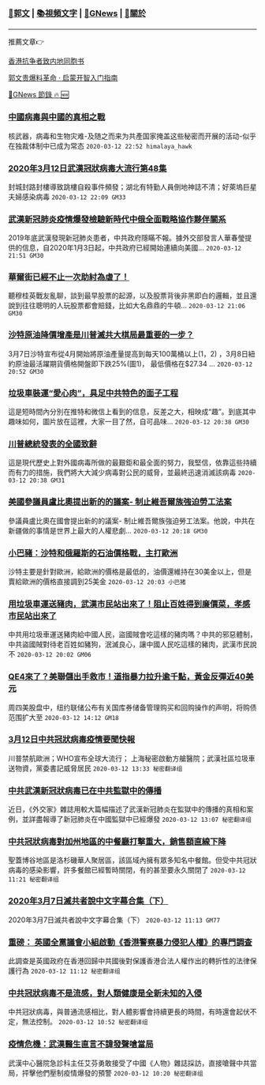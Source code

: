 ###  [:eagle:郭文](https://github.com/ourhimalayas/txt) | [:books:視頻文字](https://github.com/ourhimalayas/txt/blob/master/content/README.md) | [:newspaper:GNews](https://github.com/ourhimalayas/txt/blob/master/content/gnews/README.md) | [:pray:關於](https://github.com/ourhimalayas/home/tree/master/about)
---

推薦文章:point_right:

[香港抗争者致内地同胞书](https://github.com/ourhimalayas/news/blob/master/2019/08/a_letter_from_the_hong_kong_people.md)

[郭文贵爆料革命 · 启蒙开智入门指南](https://github.com/ourhimalayas/txt/issues/1)

[:newspaper:GNews 節錄 :fire: :new:](https://github.com/ourhimalayas/txt/blob/master/content/gnews/README.md) 



### [中國病毒與中國的真相之戰](/content/gnews/1/README.md)

核武器，病毒和生物灾难-及随之而来为共產国家掩盖这些秘密而开展的活动-似乎在独裁体制中已成为常态  `2020-03-12 22:52 himalaya_hawk`

### [2020年3月12日武漢冠狀病毒大流行第48集](/content/gnews/2/README.md)

封城封路封樓導致跳樓自殺事件頻發；湖北有特勤人員倒地神誌不清；好萊塢巨星夫婦感染病毒  `2020-03-12 22:09 GM33`

### [武漢新冠肺炎疫情爆發檢驗新時代中俄全面戰略協作夥伴關系](/content/gnews/3/README.md)

2019年底武漢發現新冠肺炎患者，中共政府隱瞞不報。據外交部發言人華春瑩提供的信息，自2020年1月3日起，中共政府已經開始連續向美國...  `2020-03-12 21:51 GM30`

### [華爾街已經不止一次助紂為虐了！](/content/gnews/4/README.md)

聽穆桂英戰友亂聊，談到最早股票的起源，以及股票背後非黑即白的邏輯，並且還說到往往聰明的人玩股票都會賠錢，比如大名鼎鼎的牛頓...  `2020-03-12 21:06 GM30`

### [沙特原油降價增產是川普滅共大棋局最重要的一步？](/content/gnews/5/README.md)

3月7日沙特宣布從4月開始將原油產量提高到每天100萬桶以上(1，2) ，3月8日紐約原油最活躍期貨價格開盤即下跌25%(圖1)， 最低價格在$27.34 ...  `2020-03-12 20:52 GM30`

### [垃圾車裝運“愛心肉”，具足中共特色的面子工程](/content/gnews/6/README.md)

這是短時間內分別在推特和微信上看到的信息，反差之大，相映成“趣”。到底其中趣味如何，圖片放在這裡，大家一目了然，自可品味...  `2020-03-12 20:38 GM30`

### [川普總統發表的全國致辭](/content/gnews/7/README.md)

這是現代歷史上對外國病毒所做的最艱鉅和最全面的努力，我堅信，依靠這些持續而有力的措施，我們將大大減少病毒對公民的威脅，並最終迅速消滅該病毒  `2020-03-12 20:38 GM31`

### [美國參議員盧比奧提出新的的議案- 制止維吾爾族強迫勞工法案](/content/gnews/8/README.md)

參議員盧比奧在國會提出新的的議案- 制止維吾爾族強迫勞工法案。他說，中共在新疆做的事情是世界上最大的人權悲劇...  `2020-03-12 20:18 GM30`

### [小巴豬：沙特和俄羅斯的石油價格戰，主打歐洲](/content/gnews/9/README.md)

沙特主要是針對歐洲，給歐洲的價格是最低的，油價還維持在30美金以上，但是賣給歐洲的價格直接調到25美金  `2020-03-12 20:03 小巴猪`

### [用垃圾車運送豬肉，武漢市民站出來了！阻止百姓得到廉價菜，孝感市民站出來了](/content/gnews/10/README.md)

中共用垃圾車運送豬肉給中國人民，盜國賊會吃這樣的豬肉嗎？中共的邪惡體制，中共盜國賊對待老百姓如豬狗，泯滅良心，讓中國人民吃這樣的豬肉，武漢市民說不  `2020-03-12 20:02 GM06`

### [QE4來了？美聯儲出手救市！道指暴力拉升逾千點，黃金反彈近40美元](/content/gnews/11/README.md)

周四美股盘中，纽约联储公布有关国库券储备管理购买和回购操作的声明，将购债范围扩大至  `2020-03-12 14:12 GM18`

### [3月12日中共冠狀病毒疫情要聞快報](/content/gnews/12/README.md)

川普禁航歐洲；WHO宣布全球大流行； 上海秘密啟動方艙醫院；武漢社區垃圾車送物資，黨委書記威脅居民  `2020-03-12 13:33 秘密翻译组`

### [中共武漢新冠狀病毒已在中共監獄中的傳播](/content/gnews/13/README.md)

近日，《外交家》雜誌用較大篇幅描述了武漢新冠肺炎在監獄中的傳播的真相和案例，並詳盡報導了新冠肺炎在中國監獄中已經爆發  `2020-03-12 13:07 秘密翻译组`

### [中共冠狀病毒對加州地區的中餐廳打擊重大，銷售額直線下降](/content/gnews/14/README.md)

聖蓋博谷地區是洛杉磯華人聚居區，該區域內擁有眾多知名中餐館。但受中共冠狀病毒的感染影響，許多餐館已經暫時關閉，有的甚至要永久關閉了  `2020-03-12 11:21 秘密翻译组`

### [2020年3月7日滅共者說中文字幕合集（下）](/content/gnews/15/README.md)

2020年3月7日滅共者說中文字幕合集（下）  `2020-03-12 11:13 GM77`

### [重磅： 英國全黨議會小組啟動《香港警察暴力侵犯人權》的專門調查](/content/gnews/16/README.md)

此調查是英國政府在香港回歸中共國後對保護香港合法人權作出的轉折性的法律保護行為  `2020-03-12 11:12 秘密翻译组`

### [中共冠狀病毒不是流感，對人類健康是全新未知的入侵](/content/gnews/17/README.md)

中共冠狀病毒，與普通流感相比，對人體影響會持續更長的時間，有時還會起伏不定，無法控制。  `2020-03-12 10:52 秘密翻译组`

### [疫情危機：武漢醫生直言不諱發聲嗆當局](/content/gnews/18/README.md)

武漢中心醫院急診科主任艾芬勇敢接受了中國《人物》雜誌採訪，直接嗆聲中共當局，抨擊他們壓制疫情爆發的預警  `2020-03-12 10:20 秘密翻译组`

